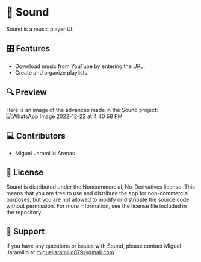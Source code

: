# 🎵 Sound

Sound is a music player UI.

## 🎛️ Features

- Download music from YouTube by entering the URL.
- Create and organize playlists.


## 🔍 Preview

Here is an image of the advances made in the Sound project:
![WhatsApp Image 2022-12-22 at 4 40 58 PM](https://user-images.githubusercontent.com/85334763/209231013-7c77dde8-75ba-47ad-ab03-d9b82bd8fb27.jpeg)

## 💻 Contributors

- Miguel Jaramillo Arenas

## 📜 License

Sound is distributed under the Noncommercial, No-Derivatives license. This means that you are free to use and distribute the app for non-commercial purposes, but you are not allowed to modify or distribute the source code without permission. For more information, see the license file included in the repository.

## 📧 Support

If you have any questions or issues with Sound, please contact Miguel Jaramillo at migueljaramillo879@gmail.com
